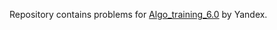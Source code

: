 Repository contains problems for [Algo_training_6.0](https://yandex.ru/yaintern/training/algorithm-training#awards) by Yandex.
